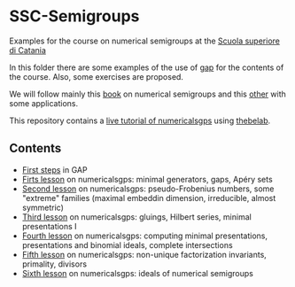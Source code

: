 # SSC-Semigroups

Examples for the course on numerical semigroups at the [Scuola superiore di Catania](http://www.scuolasuperiorecatania.it)

In this folder there are some examples of the use of [gap](http://www.gap-system.org) for the contents of the course. Also, some exercises are proposed.

We will follow mainly this [book](https://link.springer.com/book/10.1007/978-1-4419-0160-6) on numerical semigroups and this [other](https://link.springer.com/book/10.1007/978-3-030-54943-5) with some applications.

This repository contains a [live tutorial of numericalsgps](https://pedritomelenas.github.io/SSC-Semigroups/Live/gap-numericalsgps-thebelab.html) using [thebelab](https://github.com/minrk/thebelab).

## Contents

- [First steps](https://github.com/numerical-semigroups/SSC-Semigroups/blob/master/1-First%20steps%20GAP.ipynb) in GAP
- [Firts lesson](https://github.com/numerical-semigroups/SSC-Semigroups/blob/master/2-numercalsgps-first-session.ipynb) on numericalsgps: minimal generators, gaps, Apéry sets
- [Second lesson](https://github.com/numerical-semigroups/SSC-Semigroups/blob/master/3-numericalsgps-second-lesson.ipynb) on numericalsgps: pseudo-Frobenius numbers, some "extreme" families (maximal embeddin dimension, irreducible, almost symmetric)
- [Third lesson](https://github.com/numerical-semigroups/SSC-Semigroups/blob/master/4-numercalsgps-third-session.ipynb) on numericalsgps: gluings, Hilbert series, minimal presentations I
- [Fourth lesson](https://github.com/numerical-semigroups/SSC-Semigroups/blob/master/5-numercalsgps-fourth-session.ipynb) on numericalsgps: computing minimal presentations, presentations and binomial ideals, complete intersections
- [Fifth lesson](https://github.com/numerical-semigroups/SSC-Semigroups/blob/master/6-numericalsgps-fifth-session.ipynb) on numericalsgps: non-unique factorization invariants, primality, divisors
- [Sixth lesson]() on numericalsgps: ideals of numerical semigroups

